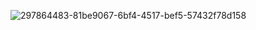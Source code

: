 ![297864483-81be9067-6bf4-4517-bef5-57432f78d158](https://github.com/samyarjahroodi/final-project-second-phase-/assets/144313090/5f5c010e-ff09-4145-bf9f-6bc56b68fefe)
